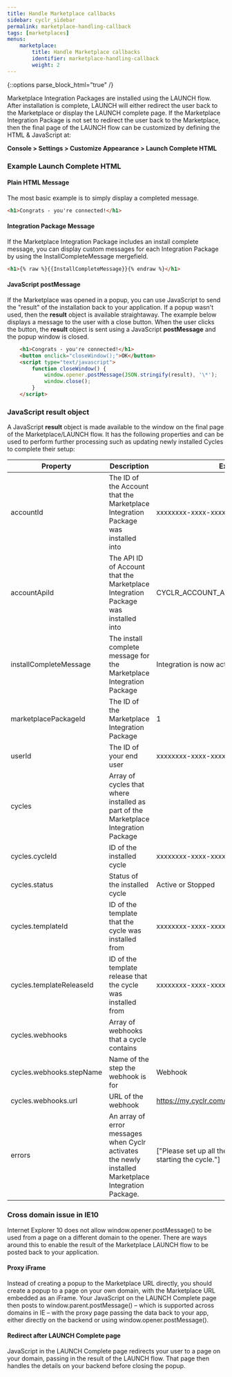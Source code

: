 ```yaml
---
title: Handle Marketplace callbacks
sidebar: cyclr_sidebar
permalink: marketplace-handling-callback
tags: [marketplaces]
menus:
    marketplace:
        title: Handle Marketplace callbacks
        identifier: marketplace-handling-callback
        weight: 2
---
```

{::options parse_block_html="true" /}
<section class="card">
Marketplace Integration Packages are installed using the LAUNCH flow.  After installation is complete, LAUNCH will either redirect the user back to the Marketplace or display the LAUNCH complete page. If the Marketplace Integration Package is not set to redirect the user back to the Marketplace, then the final page of the LAUNCH flow can be customized by defining the HTML &amp; JavaScript at:

**Console > Settings > Customize Appearance > Launch Complete HTML**

### Example Launch Complete HTML

#### Plain HTML Message

The most basic example is to simply display a completed message.

```html
<h1>Congrats - you're connected!</h1>
```

#### Integration Package Message

If the Marketplace Integration Package includes an install complete message, you can display custom messages for each Integration Package by using the InstallCompleteMessage mergefield.

```html
<h1>{% raw %}{{InstallCompleteMessage}}{% endraw %}</h1>
```

#### JavaScript postMessage

If the Marketplace was opened in a popup, you can use JavaScript to send the "result" of the installation back to your application.  If a popup wasn't used, then the **result** object is available straightaway.  The example below displays a message to the user with a close button.  When the user clicks the button, the **result** object is sent using a JavaScript **postMessage** and the popup window is closed.

```html
    <h1>Congrats - you're connected!</h1>
    <button onclick="closeWindow();">OK</button>
    <script type="text/javascript"> 
        function closeWindow() {
            window.opener.postMessage(JSON.stringify(result), '\*');
            window.close(); 
        }
    </script>
```

### JavaScript result object

A JavaScript **result** object is made available to the window on the final page of the Marketplace/LAUNCH flow.  It has the following properties and can be used to perform further processing such as updating newly installed Cycles to complete their setup:

| Property | Description | Example |
| --- | --- | --- |
| accountId | The ID of the Account that the Marketplace Integration Package was installed into | xxxxxxxx-xxxx-xxxx-xxxx-xxxxxxxxxxxx |
| accountApiId | The API ID of Account that the Marketplace Integration Package was installed into | CYCLR_ACCOUNT_API_ID |
| installCompleteMessage | The install complete message for the Marketplace Integration Package | Integration is now active |
| marketplacePackageId | The ID of the Marketplace Integration Package | 1 |
| userId | The ID of your end user | xxxxxxxx-xxxx-xxxx-xxxx-xxxxxxxxxxxx |
| cycles | Array of cycles that where installed as part of the Marketplace Integration Package |  |
| cycles.cycleId | ID of the installed cycle | xxxxxxxx-xxxx-xxxx-xxxx-xxxxxxxxxxxx |
| cycles.status | Status of the installed cycle | Active or Stopped |
| cycles.templateId | ID of the template that the cycle was installed from | xxxxxxxx-xxxx-xxxx-xxxx-xxxxxxxxxxxx |
| cycles.templateReleaseId | ID of the template release that the cycle was installed from | xxxxxxxx-xxxx-xxxx-xxxx-xxxxxxxxxxxx |
| cycles.webhooks | Array of webhooks that a cycle contains |  |
| cycles.webhooks.stepName | Name of the step the webhook is for | Webhook |
| cycles.webhooks.url | URL of the webhook | https://my.cyclr.com/api/webhook/abcdefg123 |
| errors | An array of error messages when Cyclr activates the newly installed Marketplace Integration Package. | ["Please set up all the steps correctly before starting the cycle."] |

### Cross domain issue in IE10

Internet Explorer 10 does not allow window.opener.postMessage() to be used from a page on a different domain to the opener. There are ways around this to enable the result of the Marketplace LAUNCH flow to be posted back to your application.

#### Proxy iFrame

Instead of creating a popup to the Marketplace URL directly, you should create a popup to a page on your own domain, with the Marketplace URL embedded as an iFrame. Your JavaScript on the LAUNCH Complete page then posts to window.parent.postMessage() – which is supported across domains in IE – with the proxy page passing the data back to your app, either directly on the backend or using window.opener.postMessage().

#### Redirect after LAUNCH Complete page

JavaScript in the LAUNCH Complete page redirects your user to a page on your domain, passing in the result of the LAUNCH flow. That page then handles the details on your backend before closing the popup.

</section>
